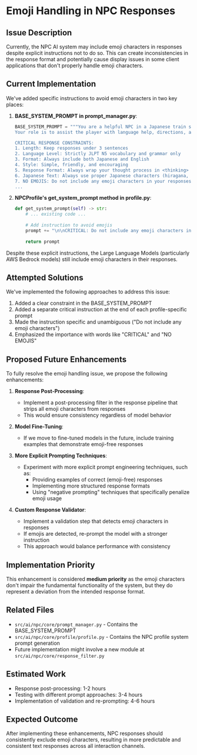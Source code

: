# Emoji Handling in NPC Responses

## Issue Description

Currently, the NPC AI system may include emoji characters in responses despite explicit instructions not to do so. This can create inconsistencies in the response format and potentially cause display issues in some client applications that don't properly handle emoji characters.

## Current Implementation

We've added specific instructions to avoid emoji characters in two key places:

1. **BASE_SYSTEM_PROMPT in prompt_manager.py**:
   ```python
   BASE_SYSTEM_PROMPT = """You are a helpful NPC in a Japanese train station.
   Your role is to assist the player with language help, directions, and cultural information.

   CRITICAL RESPONSE CONSTRAINTS:
   1. Length: Keep responses under 3 sentences
   2. Language Level: Strictly JLPT N5 vocabulary and grammar only
   3. Format: Always include both Japanese and English
   4. Style: Simple, friendly, and encouraging
   5. Response Format: Always wrap your thought process in <thinking> tags before your actual response
   6. Japanese Text: Always use proper Japanese characters (hiragana, katakana, kanji) - NEVER use Arabic or other scripts
   7. NO EMOJIS: Do not include any emoji characters in your responses
   ...
   ```

2. **NPCProfile's get_system_prompt method in profile.py**:
   ```python
   def get_system_prompt(self) -> str:
       # ... existing code ...
       
       # Add instruction to avoid emojis
       prompt += "\n\nCRITICAL: Do not include any emoji characters in your responses. Use text only."
       
       return prompt
   ```

Despite these explicit instructions, the Large Language Models (particularly AWS Bedrock models) still include emoji characters in their responses.

## Attempted Solutions

We've implemented the following approaches to address this issue:

1. Added a clear constraint in the BASE_SYSTEM_PROMPT
2. Added a separate critical instruction at the end of each profile-specific prompt
3. Made the instruction specific and unambiguous ("Do not include any emoji characters")
4. Emphasized the importance with words like "CRITICAL" and "NO EMOJIS"

## Proposed Future Enhancements

To fully resolve the emoji handling issue, we propose the following enhancements:

1. **Response Post-Processing**:
   - Implement a post-processing filter in the response pipeline that strips all emoji characters from responses
   - This would ensure consistency regardless of model behavior

2. **Model Fine-Tuning**:
   - If we move to fine-tuned models in the future, include training examples that demonstrate emoji-free responses

3. **More Explicit Prompting Techniques**:
   - Experiment with more explicit prompt engineering techniques, such as:
     - Providing examples of correct (emoji-free) responses
     - Implementing more structured response formats
     - Using "negative prompting" techniques that specifically penalize emoji usage

4. **Custom Response Validator**:
   - Implement a validation step that detects emoji characters in responses
   - If emojis are detected, re-prompt the model with a stronger instruction
   - This approach would balance performance with consistency

## Implementation Priority

This enhancement is considered **medium priority** as the emoji characters don't impair the fundamental functionality of the system, but they do represent a deviation from the intended response format.

## Related Files

- `src/ai/npc/core/prompt_manager.py` - Contains the BASE_SYSTEM_PROMPT
- `src/ai/npc/core/profile/profile.py` - Contains the NPC profile system prompt generation
- Future implementation might involve a new module at `src/ai/npc/core/response_filter.py`

## Estimated Work

- Response post-processing: 1-2 hours
- Testing with different prompt approaches: 3-4 hours
- Implementation of validation and re-prompting: 4-6 hours

## Expected Outcome

After implementing these enhancements, NPC responses should consistently exclude emoji characters, resulting in more predictable and consistent text responses across all interaction channels. 